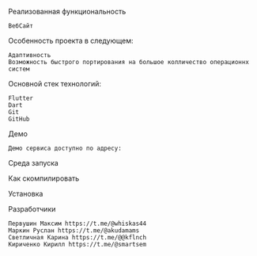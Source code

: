 Реализованная функциональность

    ВебСайт

Особенность проекта в следующем:

    Адаптивность
    Возможность быстрого портирования на большое колличество операционнх систем

Основной стек технологий:

    Flutter
    Dart
    Git
    GitHub

Демо

    Демо сервиса доступно по адресу: 

Среда запуска

Как скомпилировать

    

Установка

    

Разработчики

    Первушин Максим https://t.me/@whiskas44
    Маркин Руслан https://t.me/@akudamams
    Светличная Карина https://t.me/@@kflnch   
    Кириченко Кирилл https://t.me/@smartsem

